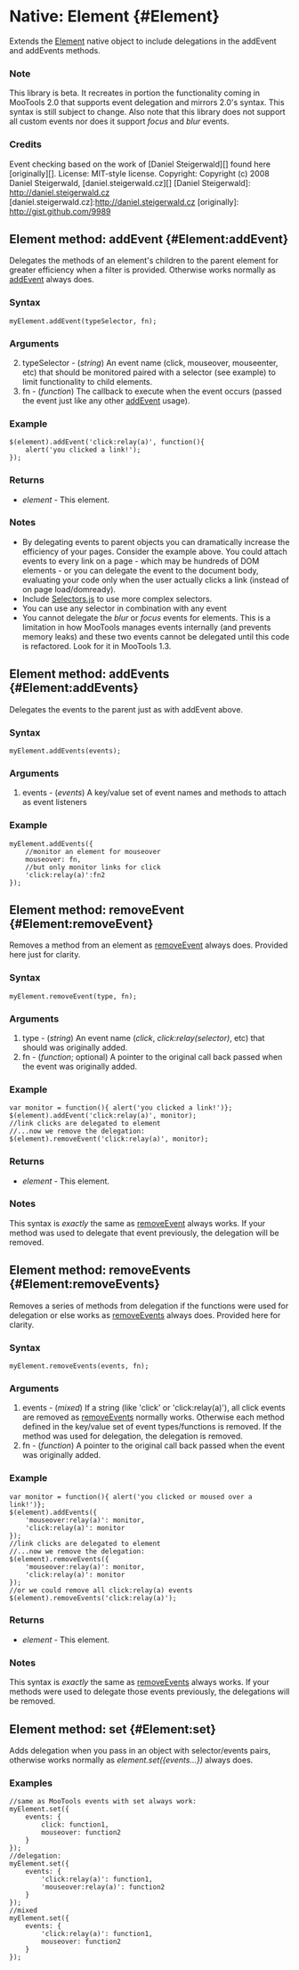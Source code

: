 Native: Element {#Element}
==========================

Extends the [Element][] native object to include delegations in the addEvent and addEvents methods.

### Note

This library is beta. It recreates in portion the functionality coming in MooTools 2.0 that supports event delegation and mirrors 2.0's syntax. This syntax is still subject to change. Also note that this library does not support all custom events nor does it support *focus* and *blur* events.

### Credits

Event checking based on the work of [Daniel Steigerwald][] found here [originally][].
License: MIT-style license.
Copyright: Copyright (c) 2008 Daniel Steigerwald, [daniel.steigerwald.cz][]
[Daniel Steigerwald]: http://daniel.steigerwald.cz
[daniel.steigerwald.cz]:http://daniel.steigerwald.cz
[originally]: http://gist.github.com/9989

Element method: addEvent {#Element:addEvent}
--------------------------------------------

Delegates the methods of an element's children to the parent element for greater efficiency when a filter is provided. Otherwise works normally as [addEvent][] always does.

### Syntax

	myElement.addEvent(typeSelector, fn);

### Arguments

2. typeSelector - (*string*) An event name (click, mouseover, mouseenter, etc) that should be monitored paired with a selector (see example) to limit functionality to child elements.
3. fn - (*function*) The callback to execute when the event occurs (passed the event just like any other [addEvent][] usage).


### Example

	$(element).addEvent('click:relay(a)', function(){
		alert('you clicked a link!');
	});

### Returns

* *element* - This element.

### Notes

* By delegating events to parent objects you can dramatically increase the efficiency of your pages. Consider the example above. You could attach events to every link on a page - which may be hundreds of DOM elements - or you can delegate the event to the document body, evaluating your code only when the user actually clicks a link (instead of on page load/domready).
* Include [Selectors.js][] to use more complex selectors.
* You can use any selector in combination with any event
* You cannot delegate the *blur* or *focus* events for elements. This is a limitation in how MooTools manages events internally (and prevents memory leaks) and these two events cannot be delegated until this code is refactored. Look for it in MooTools 1.3.

Element method: addEvents {#Element:addEvents}
------------------------------------------------

Delegates the events to the parent just as with addEvent above.

### Syntax

	myElement.addEvents(events);

### Arguments

1. events - (*events*) A key/value set of event names and methods to attach as event listeners

### Example


	myElement.addEvents({
		//monitor an element for mouseover
		mouseover: fn,
		//but only monitor links for click
		'click:relay(a)':fn2
	});

Element method: removeEvent {#Element:removeEvent}
------------------------------------------------

Removes a method from an element as [removeEvent][] always does. Provided here just for clarity.

### Syntax

	myElement.removeEvent(type, fn);

### Arguments

1. type - (*string*) An event name (*click*, *click:relay(selector)*, etc) that should was originally added.
3. fn - (*function*; optional) A pointer to the original call back passed when the event was originally added.

### Example

	var monitor = function(){ alert('you clicked a link!')};
	$(element).addEvent('click:relay(a)', monitor);
	//link clicks are delegated to element
	//...now we remove the delegation:
	$(element).removeEvent('click:relay(a)', monitor);

### Returns

* *element* - This element.

### Notes

This syntax is *exactly* the same as [removeEvent][] always works. If your method was used to delegate that event previously, the delegation will be removed.

Element method: removeEvents {#Element:removeEvents}
------------------------------------------------

Removes a series of methods from delegation if the functions were used for delegation or else works as [removeEvents][] always does. Provided here for clarity.

### Syntax

	myElement.removeEvents(events, fn);

### Arguments

1. events - (*mixed*) If a string (like 'click' or 'click:relay(a)'), all click events are removed as [removeEvents][] normally works. Otherwise each method defined in the key/value set of event types/functions is removed. If the method was used for delegation, the delegation is removed.
3. fn - (*function*) A pointer to the original call back passed when the event was originally added.

### Example

	var monitor = function(){ alert('you clicked or moused over a link!')};
	$(element).addEvents({
		'mouseover:relay(a)': monitor,
		'click:relay(a)': monitor
	});
	//link clicks are delegated to element
	//...now we remove the delegation:
	$(element).removeEvents({
		'mouseover:relay(a)': monitor,
		'click:relay(a)': monitor
	});
	//or we could remove all click:relay(a) events
	$(element).removeEvents('click:relay(a)');

### Returns

* *element* - This element.

### Notes

This syntax is *exactly* the same as [removeEvents][] always works. If your methods were used to delegate those events previously, the delegations will be removed.

Element method: set {#Element:set}
----------------------------------

Adds delegation when you pass in an object with selector/events pairs, otherwise works normally as *element.set({events...})* always does.

### Examples

	//same as MooTools events with set always work:
	myElement.set({
		events: {
			click: function1,
			mouseover: function2
		}
	});
	//delegation:
	myElement.set({
		events: {
			'click:relay(a)': function1,
			'mouseover:relay(a)': function2
		}
	});
	//mixed
	myElement.set({
		events: {
			'click:relay(a)': function1,
			mouseover: function2
		}
	});



[Element]: http://mootools.net/docs/Element/Element
[addEvent]: http://mootools.net/docs/Element/Element.Event#Element:addEvent
[addEvents]: http://mootools.net/docs/Element/Element.Event#Element:addEvents
[removeEvent]: http://mootools.net/docs/Element/Element.Event#Element:removeEvent
[removeEvents]: http://mootools.net/docs/Element/Element.Event#Element:removeEvents
[Selectors.js]: http://mootools.net/docs/Utilities/Selectors